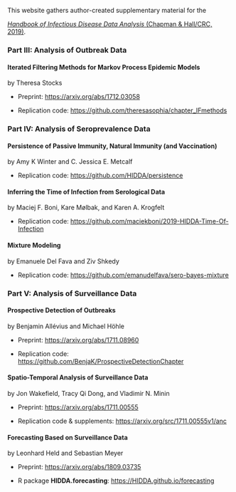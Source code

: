 This website gathers author-created supplementary material for the

[*Handbook of Infectious Disease Data Analysis* (Chapman & Hall/CRC, 2019)](https://www.crcpress.com/9781138626713).


### Part III: Analysis of Outbreak Data 


#### Iterated Filtering Methods for Markov Process Epidemic Models

by Theresa Stocks

* Preprint: <https://arxiv.org/abs/1712.03058>

* Replication code: <https://github.com/theresasophia/chapter_IFmethods>



### Part IV: Analysis of Seroprevalence Data


#### Persistence of Passive Immunity, Natural Immunity (and Vaccination)

by Amy K Winter and C. Jessica E. Metcalf

* Replication code: <https://github.com/HIDDA/persistence>

#### Inferring the Time of Infection from Serological Data

by Maciej F. Boni, Kare Mølbak, and Karen A. Krogfelt

* Replication code: <https://github.com/maciekboni/2019-HIDDA-Time-Of-Infection>


#### Mixture Modeling

by Emanuele Del Fava and Ziv Shkedy

* Replication code: <https://github.com/emanudelfava/sero-bayes-mixture>



### Part V: Analysis of Surveillance Data


#### Prospective Detection of Outbreaks

by Benjamin Allévius and Michael Höhle

* Preprint: <https://arxiv.org/abs/1711.08960>

* Replication code: <https://github.com/BenjaK/ProspectiveDetectionChapter>


#### Spatio-Temporal Analysis of Surveillance Data

by Jon Wakefield, Tracy Qi Dong, and Vladimir N. Minin

* Preprint: <https://arxiv.org/abs/1711.00555>

* Replication code & supplements: <https://arxiv.org/src/1711.00555v1/anc>


#### Forecasting Based on Surveillance Data

by Leonhard Held and Sebastian Meyer

* Preprint: <https://arxiv.org/abs/1809.03735>

* R package **HIDDA.forecasting**: <https://HIDDA.github.io/forecasting>
